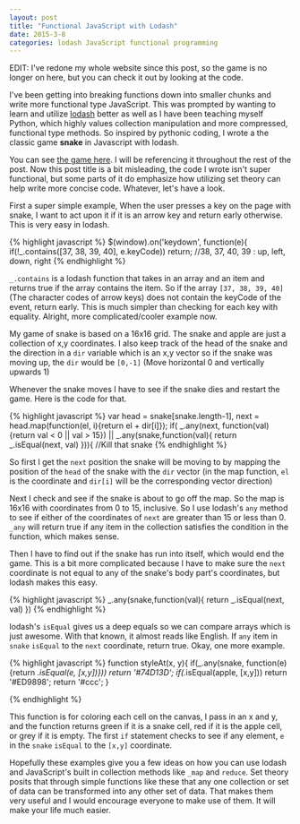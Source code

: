 ```yaml
---
layout: post
title: "Functional JavaScript with Lodash"
date: 2015-3-8
categories: lodash JavaScript functional programming
---
```

EDIT: I've redone my whole website since this post, so the game is no longer
on here, but you can check it out by looking at the code.

I've been getting into breaking functions down into 
smaller chunks and write more functional type JavaScript. 
This was prompted by wanting to learn and utilize [lodash](https://lodash.com/)
better as well as I have been teaching myself Python, which
highly values collection manipulation and more compressed, 
functional type methods. So inspired by pythonic coding, I
wrote a the classic game **snake** in Javascript with lodash.

You can see [the game here](https://github.com/colbydehart/colbydehart/blob/master/contents/app.js).
I will be referencing it throughout
the rest of the post. Now this post title is a bit misleading, the code I wrote
isn't super functional, but some parts of it do emphasize how utilizing set theory
can help write more concise code. Whatever, let's have a look.

First a super simple example, When the user presses a key on the page with snake,
I want to act upon it if it is an arrow key and return early otherwise.  This is
very easy in lodash.

{% highlight javascript %}
$(window).on('keydown', function(e){
    if(!_.contains([37, 38, 39, 40], e.keyCode))
        return;
    //38, 37, 40, 39 : up, left, down, right
{% endhighlight %}

`_.contains` is a lodash function that takes in an array and an item and
returns true if the array contains the item. So if the array
`[37, 38, 39, 40]` (The character codes of arrow keys) does 
not contain the keyCode of the event, return early. This is
much simpler than checking for each key with equality. Alright, 
more complicated/cooler example now.

My game of snake is based on a 16x16 grid. The snake and apple are just a
collection of x,y coordinates. I also keep track of the head of the snake and
the direction in a `dir` variable which is an x,y vector so if the snake was
moving up, the `dir` would be `[0,-1]` (Move horizontal 0 and vertically upwards 1)

Whenever the snake moves I have to see if the snake dies and restart the game. Here
is the code for that.

{% highlight javascript %}
var head = snake[snake.length-1],
    next = head.map(function(el, i){return el + dir[i]});
if( _.any(next, function(val){return val < 0 || val > 15}) ||
    _.any(snake,function(val){ return _.isEqual(next, val) })){
    //Kill that snake
{% endhighlight %}

So first I get the `next` position the snake will be moving to by mapping the
position of the `head` of the snake with the `dir` vector (in the map function, 
`el` is the coordinate and `dir[i]` will be the corresponding vector direction)

Next I check and see if the snake is about to go off the map. So the map is 16x16
with coordinates from 0 to 15, inclusive. So I use lodash's `any` method to see if
either of the coordinates of `next` are greater than 15 or less than 0. `_any` will
return true if any item in the collection satisfies the condition in the function, which
makes sense. 

Then I have to find out if the snake has run into itself, which would end the game. This
is a bit more complicated because I have to make sure the `next` coordinate is not
equal to any of the snake's body part's coordinates, but lodash makes this easy.

{% highlight javascript %}
_.any(snake,function(val){ return _.isEqual(next, val) })
{% endhighlight %}

lodash's `isEqual` gives us a deep equals so we can compare arrays
which is just awesome. With that known, it almost reads like English.
If `any` item in `snake` `isEqual` to the `next` coordinate, return true.
Okay, one more example.

{% highlight javascript %}
function styleAt(x, y){
    if(_.any(snake, function(e){return _.isEqual(e, [x,y])}))
        return '#74D13D';
    if(_.isEqual(apple, [x,y]))
        return '#ED9898';
    return '#ccc';
}

{% endhighlight %}

This function is for coloring each cell on the canvas, I pass in an x
and y, and the function returns green if it is a snake cell, red if it
is the apple cell, or grey if it is empty. The first `if` statement
checks to see if any element, `e` in the `snake` `isEqual` to the 
`[x,y]` coordinate. 

Hopefully these examples give you a few ideas on how you can use
lodash and JavaScript's built in collection methods like `_map` and
`reduce`. Set theory posits that through simple functions like these
that any one collection or set of data can be transformed into any other
set of data. That makes them very useful and I would encourage everyone
to make use of them. It will make your life much easier.
